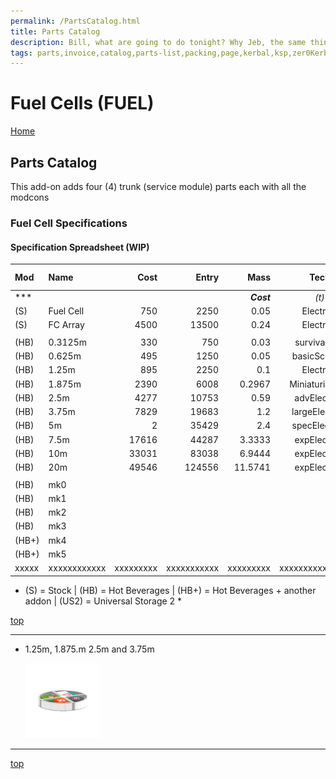```yaml
---
permalink: /PartsCatalog.html
title: Parts Catalog
description: Bill, what are going to do tonight? Why Jeb, the same thing we do every night, Take over the world!
tags: parts,invoice,catalog,parts-list,packing,page,kerbal,ksp,zer0Kerbal,zedK
---
```

<!-- PartsCatalog.md v1.1.4.1
Fuel Cells (FUEL)
created: 01 Feb 2022
updated: 01 Oct 2022 -->

<script src="https://kit.fontawesome.com/0ea5493613.js" crossorigin="anonymous"></script>
<i class="fa-solid fa-explosion fa-beat-fade fa-3x" style="--fa-beat-fade-opacity: 0.1; --fa-beat-fade-scale: 1.25;color: #FF7E03" ></i>

# Fuel Cells (FUEL)

[Home](./index.md)

## Parts Catalog

This add-on adds four (4) trunk (service module) parts each with all the modcons

### Fuel Cell Specifications

#### Specification Spreadsheet (WIP)

| Mod   | Name         |      Cost |       Entry |       Mass |       Tech        |          maxEC | Fuel (L) | Battery |        |
| :---- | :----------- | --------: | ----------: | ---------: | :---------------: | -------------: | -------: | ------: | -----: |
| ***   |              |           |             | ***Cost*** |       *(t)*       | ***Required*** |          |   *(L)* | *(EC)* |
| (S)   | Fuel Cell    |       750 |        2250 |       0.05 |     Electrics     |            1.5 |        - |      50 |        |
| (S)   | FC Array     |      4500 |       13500 |       0.24 |     Electrics     |             18 |        - |     300 |        |
|       |              |           |             |            |                   |                |          |         |        |
| (HB)  | 0.3125m      |       330 |         750 |       0.03 |   survivability   |           0.45 |        5 |      10 |        |
| (HB)  | 0.625m       |       495 |        1250 |       0.05 |   basicScience    |           0.75 |       15 |      50 |        |
| (HB)  | 1.25m        |       895 |        2250 |        0.1 |     Electrics     |            1.5 |       30 |     100 |        |
| (HB)  | 1.875m       |      2390 |        6008 |     0.2967 |  Miniaturization  |           4.45 |       90 |     300 |        |
| (HB)  | 2.5m         |      4277 |       10753 |       0.59 |   advElectrics    |           8.85 |      180 |     600 |        |
| (HB)  | 3.75m        |      7829 |       19683 |        1.2 |  largeElectrics   |             18 |      365 |    1225 |        |
| (HB)  | 5m           |         2 |       35429 |        2.4 |   specElectrics   |             36 |      730 |    2427 |        |
| (HB)  | 7.5m         |     17616 |       44287 |     3.3333 |   expElectrics    |             50 |     1010 |    3371 |        |
| (HB)  | 10m          |     33031 |       83038 |     6.9444 |   expElectrics    |             75 |     1515 |    5056 |        |
| (HB)  | 20m          |     49546 |      124556 |    11.5741 |   expElectrics    |            125 |     2530 |    8427 |        |
|       |              |           |             |            |                   |                |          |         |        |
| (HB)  | mk0          |           |             |            |                   |                |          |         |        |
| (HB)  | mk1          |           |             |            |                   |                |          |         |        |
| (HB)  | mk2          |           |             |            |                   |                |          |         |        |
| (HB)  | mk3          |           |             |            |                   |                |          |         |        |
| (HB+) | mk4          |           |             |            |                   |                |          |         |        |
| (HB+) | mk5          |           |             |            |                   |                |          |         |        |
| xxxxx | xxxxxxxxxxxx | xxxxxxxxx | xxxxxxxxxxx |  xxxxxxxxx | xxxxxxxxxxxxxxxxx |          xxxxx |   xxxxxx |   xxxxx |        |

* (S) = Stock | (HB) = Hot Beverages | (HB+) = Hot Beverages + another addon | (US2) =  Universal Storage 2 *


[top](#parts-catalog)

---

* 1.25m, 1.875.m 2.5m and 3.75m

  <img src="https://raw.githubusercontent.com/zer0Kerbal/FuelCells/master/docs/thumbs/HB.Sensor.Module.1_icon.png" alt="Sensor Module" width="25%" height="25%" />

---

[top](#parts-catalog)

<!-- this file CC BY-ND 4.0 by zer0Kerbal -->